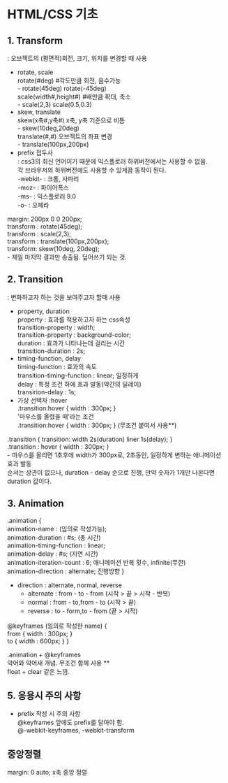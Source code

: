 # HTML/CSS 기초
## 1. Transform
: 오브젝트의 (평면적)회전, 크기, 위치를 변경할 때 사용
- rotate, scale
  <br>rotate(#deg) #각도만큼 회전, 음수가능
  <br>- rotate(45deg) rotate(-45deg)
  <br>scale(width#,height#) #배만큼 확대, 축소
  <br>- scale(2,3) scale(0.5,0.3)
- skew, translate
  <br>skew(x축#,y축#) x축, y축 기준으로 비틈
  <br>- skew(10deg,20deg)
  <br>translate(#,#) 오브젝트의 좌표 변경
  <br>- translate(100px,200px)
- prefix 접두사 
  <br>: css3의 최신 언어이기 때문에 익스플로러 하위버전에서는 사용할 수 없음. 
  <br>각 브라우저의 하위버전에도 사용할 수 있게끔 동작이 된다.
  <br>-webkit- : 크롬, 사파리
  <br>-moz- : 파이어폭스
  <br>-ms- : 익스플로러 9.0
  <br>-o- : 오페라

margin: 200px 0 0 200px;
<br>transform : rotate(45deg);
<br>transform : scale(2,3);
<br>transform : translate(100px,200px);
<br>transform: skew(10deg, 20deg);
<br>- 제일 마지막 결과만 송출됨. 덮어쓰기 되는 것.

## 2. Transition
: 변화하고자 하는 것을 보여주고자 할때 사용
- property, duration
  <br>property : 효과를 적용하고자 하는 css속성
  <br>transition-property : width;
  <br>transition-property : background-color;
  <br>duration : 효과가 나타나는데 걸리는 시간
  <br>transition-duration : 2s;
- timing-function, delay
  <br>timing-function : 효과의 속도
  <br>transition-timing-function : linear; 일정하게
  <br>delay : 특정 조건 하에 효과 발동(약간의 딜레이)
  <br>transirion-delay : 1s;
- 가상 선택자 :hover
  <br>.transition:hover { width : 300px; }
  <br>'마우스를 올렸을 때'라는 조건
  <br>.transition:hover { width : 300px; } (무조건 붙여서 사용**)

.transition { transition: width 2s(duration) liner 1s(delay); }
<br>.transition : hover { width : 300px; }
<br>- 마우스를 올리면 1초후에 width가 300px로, 2초동안, 일정하게 변하는 애니메이션 효과 발동
<br>순서는 상관이 없으나, duration - delay 순으로 진행, 만약 숫자가 1개만 나온다면 duration 값이다.

## 3. Animation
.animation {   <!-- 조건 -->
<br>animation-name : (임의로 작성가능);
<br>animation-duration : #s; (총 시간)
<br>animation-timing-function : linear;
<br>animation-delay : #s; (지연 시간)
<br>animation-iteration-count : 6; 애니메이션 반복 횟수, infinite(무한)
<br>animation-direction : alternate; 진행방향
}
- direction : alternate, normal, reverse
  - alternate : from - to - from (시작 > 끝 > 시작 - 반복)
  - normal : from - to,from - to (시작 > 끝)
  - reverse : to - form,to - from (끝 > 시작)

@keyframes (임의로 작성한 name) { <!-- 실제 변화 되는 결과값 -->
<br>from { width : 300px; }
<br>to { width : 600px; }
}

.animation + @keyframes 
<br>악어와 악어새 개념. 무조건 함께 사용 **
<br>float + clear 같은 느낌.

## 5. 응용시 주의 사항
- prefix 작성 시 주의 사항
  <br>@keyframes 앞에도 prefix를 달아야 함.
  <br>@-webkit-keyframes, -webkit-transform

## 중앙정렬
margin: 0 auto;  x축 중앙 정렬
